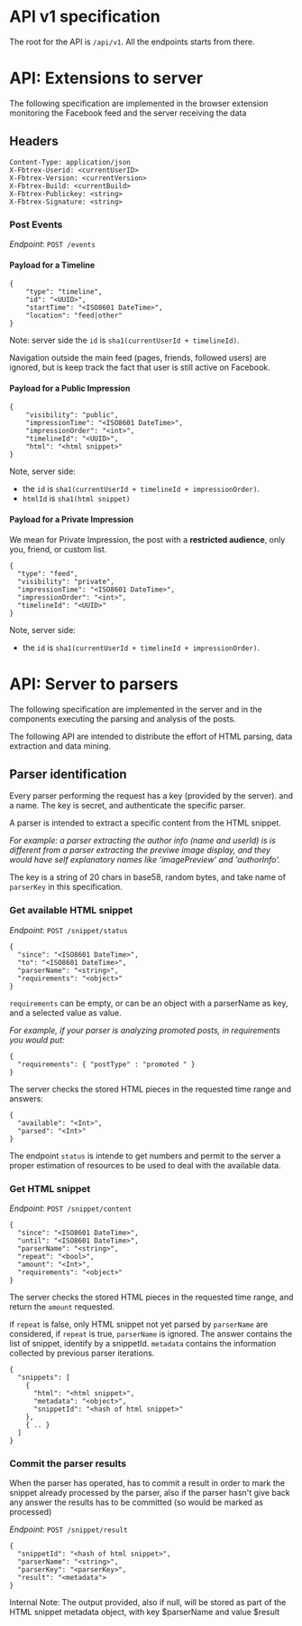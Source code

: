 # API v1 specification

The root for the API is `/api/v1`. All the endpoints starts from there.

# API: Extensions to server

The following specification are implemented in the browser extension
monitoring the Facebook feed and the server receiving the data

## Headers
```
Content-Type: application/json
X-Fbtrex-Userid: <currentUserID>
X-Fbtrex-Version: <currentVersion>
X-Fbtrex-Build: <currentBuild>
X-Fbtrex-Publickey: <string>
X-Fbtrex-Signature: <string>
```

### Post Events
*Endpoint*: `POST /events`

#### Payload for a Timeline
```
{
    "type": "timeline",
    "id": "<UUID>",
    "startTime": "<ISO8601 DateTime>",
    "location": "feed|other"
}
```

Note: server side the `id` is `sha1(currentUserId + timelineId)`.

Navigation outside the main feed (pages, friends, followed users) are 
ignored, but is keep track the fact that user is still active on Facebook. 

#### Payload for a Public Impression
```
{
    "visibility": "public",
    "impressionTime": "<ISO8601 DateTime>",
    "impressionOrder": "<int>",
    "timelineId": "<UUID>",
    "html": "<html snippet>"
}
```

Note, server side:
 - the `id` is `sha1(currentUserId + timelineId + impressionOrder)`.
 - `htmlId` is `sha1(html snippet)`

#### Payload for a Private Impression

We mean for Private Impression, the post with a **restricted audience**, only you, friend, or custom list.

```
{
  "type": "feed",
  "visibility": "private",
  "impressionTime": "<ISO8601 DateTime>",
  "impressionOrder": "<int>",
  "timelineId": "<UUID>"
}
```

Note, server side:
 - the `id` is `sha1(currentUserId + timelineId + impressionOrder)`.

# API: Server to parsers

The following specification are implemented in the server and in the 
components executing the parsing and analysis of the posts.

The following API are intended to distribute the effort of HTML parsing,
data extraction and data mining.

## Parser identification

Every parser performing the request has a key (provided by the server).
and a name. The key is secret, and authenticate the specific parser.

A parser is intended to extract a specific content from the HTML snippet.

*For example: a parser extracting the author info (name and userId) is
is different from a parser extracting the previwe image display, and they
would have self explanatory names like 'imagePreview' and 'authorInfo'.*

The key is a string of 20 chars in base58, random bytes, and take name of
`parserKey` in this specification.

### Get available HTML snippet

*Endpoint*: `POST /snippet/status`

```
{
  "since": "<ISO8601 DateTime>",
  "to": "<ISO8601 DateTime>",
  "parserName": "<string>",
  "requirements": "<object>"
}
```

`requirements` can be empty, or can be an object with a parserName as key,
and a selected value as value.

*For example, if your parser is analyzing promoted posts, in requirements
you would put:*
```
{
  "requirements": { "postType" : "promoted " }
}
```
The server checks the stored HTML pieces in the requested time range and
answers:

```
{
  "available": "<Int>",
  "parsed": "<Int>"
}
```

The endpoint `status` is intende to get numbers and permit to the server
a proper estimation of resources to be used to deal with the available
data.

### Get HTML snippet

*Endpoint*: `POST /snippet/content`


```
{
  "since": "<ISO8601 DateTime>",
  "until": "<ISO8601 DateTime>",
  "parserName": "<string>",
  "repeat": "<bool>",
  "amount": "<Int>",
  "requirements": "<object>"
}
```

The server checks the stored HTML pieces in the requested time range, and 
return the `amount` requested.

if `repeat` is false, only HTML snippet not yet parsed by `parserName`
are considered, if `repeat` is true, `parserName` is ignored. The answer 
contains the list of snippet, identify by a snippetId. 
`metadata` contains the information collected by previous parser iterations.

```
{
  "snippets": [
    {
      "html": "<html snippet>",
      "metadata": "<object>",
      "snippetId": "<hash of html snippet>"
    },
    { .. }
  ]
}
```

### Commit the parser results

When the parser has operated, has to commit a result in order to mark
the snippet already processed by the parser, also if the parser hasn't 
give back any answer the results has to be committed (so would be marked
as processed)

*Endpoint*: `POST /snippet/result`

```
{
  "snippetId": "<hash of html snippet>",
  "parserName": "<string>",
  "parserKey": "<parserKey>",
  "result": "<metadata">
}
```

Internal Note: The output provided, also if null, will be stored as part of 
the HTML snippet metadata object, with key $parserName and value $result


